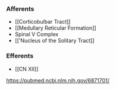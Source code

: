 ### Afferents
- [[Corticobulbar Tract]]
- [[Medullary Reticular Formation]]
- Spinal V Complex
- [['Nucleus of the Solitary Tract]]
### Efferents
- [[CN XII]]

https://pubmed.ncbi.nlm.nih.gov/6871701/